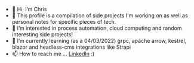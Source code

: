 - 👋 Hi, I’m Chris 
- 📝 This profile is a compilation of side projects I'm working on as well as personal notes for specific pieces of tech.
- 👀 I’m interested in process automation, cloud computing and random interesting side projects!
- 🌱 I’m currently learning (as a 04/03/2022) grpc, apache arrow, kestrel, blazor and headless-cms integrations like Strapi 
- 📫 How to reach me ... [LinkedIn](https://www.linkedin.com/in/cdunderdale/) :)

<!---
thatstatsguy/thatstatsguy is a ✨ special ✨ repository because its `README.md` (this file) appears on your GitHub profile.
You can click the Preview link to take a look at your changes.
--->
